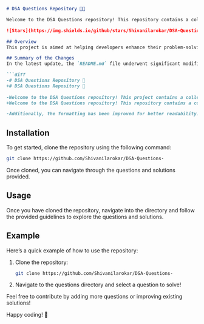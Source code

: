 ```markdown
# DSA Questions Repository 🤖🎉

Welcome to the DSA Questions repository! This repository contains a collection of data structure and algorithm questions designed to help you improve your coding skills.

![Stars](https://img.shields.io/github/stars/Shivanilarokar/DSA-Questions-?style=social) ![Forks](https://img.shields.io/github/forks/Shivanilarokar/DSA-Questions-?style=social) ![Issues](https://img.shields.io/github/issues/Shivanilarokar/DSA-Questions-)

## Overview
This project is aimed at helping developers enhance their problem-solving skills through practical coding exercises. The questions range from basic to advanced levels, making it suitable for all skill sets.

## Summary of the Changes
In the latest update, the `README.md` file underwent significant modifications to enhance clarity and readability. Here are some of the key updates made:

```diff
-# DSA Questions Repository 🎉
+# DSA Questions Repository 🤖
 
-Welcome to the DSA Questions repository! This project contains a collection of Data Structure and Algorithm questions designed to help you improve your coding skills.
+Welcome to the DSA Questions repository! This repository contains a collection of data structure and algorithm questions designed to help you improve your coding skills.

-Additionally, the formatting has been improved for better readability.
```

## Installation

To get started, clone the repository using the following command:

```bash
git clone https://github.com/Shivanilarokar/DSA-Questions-
```

Once cloned, you can navigate through the questions and solutions provided.

## Usage

Once you have cloned the repository, navigate into the directory and follow the provided guidelines to explore the questions and solutions.

## Example

Here’s a quick example of how to use the repository:

1. Clone the repository:
   ```bash
   git clone https://github.com/Shivanilarokar/DSA-Questions-
   ```
2. Navigate to the questions directory and select a question to solve!

Feel free to contribute by adding more questions or improving existing solutions!

Happy coding! 🚀
```